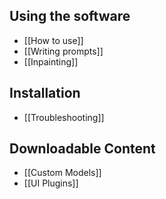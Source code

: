 ## Using the software
*  [[How to use]]
*  [[Writing prompts]]
*  [[Inpainting]]

## Installation
*  [[Troubleshooting]]

## Downloadable Content
* [[Custom Models]]
* [[UI Plugins]]
